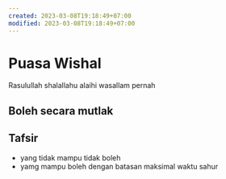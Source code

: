 ```yaml
---
created: 2023-03-08T19:18:49+07:00
modified: 2023-03-08T19:18:49+07:00
---
```


# Puasa Wishal

Rasulullah shalallahu alaihi wasallam pernah 

## Boleh secara mutlak

## Tafsir

- yang tidak mampu tidak boleh
- yamg mampu boleh dengan batasan maksimal waktu sahur
